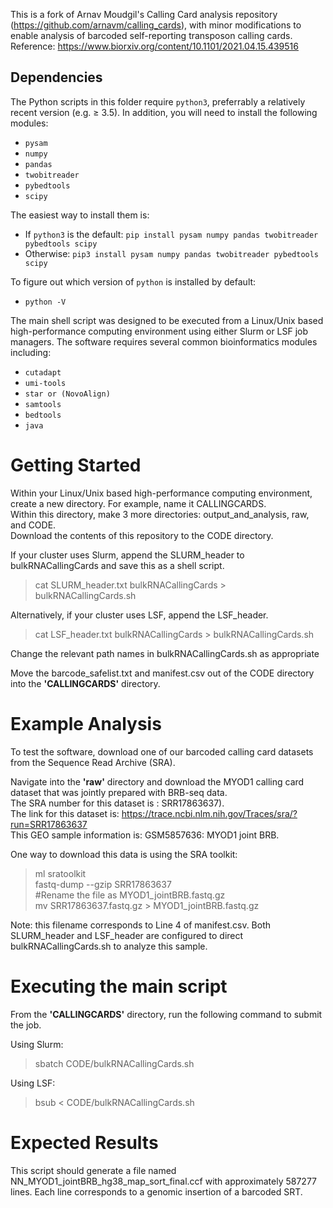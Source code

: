 This is a fork of Arnav Moudgil's Calling Card analysis repository (https://github.com/arnavm/calling_cards), with minor modifications to enable analysis of barcoded self-reporting transposon calling cards. Reference: https://www.biorxiv.org/content/10.1101/2021.04.15.439516

## Dependencies

The Python scripts in this folder require `python3`, preferrably a relatively recent version (e.g. ≥ 3.5). In addition, you will need to install the following modules:
- `pysam`
- `numpy`
- `pandas`
- `twobitreader`
- `pybedtools`
- `scipy`

The easiest way to install them is:
- If `python3` is the default:
`pip install pysam numpy pandas twobitreader pybedtools scipy`
- Otherwise:
`pip3 install pysam numpy pandas twobitreader pybedtools scipy`

To figure out which version of `python` is installed by default:
- `python -V`

The main shell script was designed to be executed from a Linux/Unix based high-performance computing environment using either Slurm or LSF job managers.   The software requires several common bioinformatics modules including:   
- `cutadapt`
- `umi-tools`
- `star or (NovoAlign)` 
- `samtools`
- `bedtools`
- `java`

# Getting Started

Within your Linux/Unix based high-performance computing environment, create a new directory. For example, name it CALLINGCARDS.  
Within this directory, make 3 more directories:  output_and_analysis, raw, and CODE.  
Download the contents of this repository to the CODE directory.  

If your cluster uses Slurm, append the SLURM_header to bulkRNACallingCards and save this as a shell script.  
> cat SLURM_header.txt bulkRNACallingCards > bulkRNACallingCards.sh

Alternatively, if your cluster uses LSF, append the LSF_header.  
> cat LSF_header.txt bulkRNACallingCards > bulkRNACallingCards.sh  

Change the relevant path names in bulkRNACallingCards.sh as appropriate    

Move the barcode_safelist.txt and manifest.csv out of the CODE directory into the **'CALLINGCARDS'** directory.  

# Example Analysis

To test the software, download one of our barcoded calling card datasets from the Sequence Read Archive (SRA).   

Navigate into the **'raw'** directory and download the MYOD1 calling card dataset that was jointly prepared with BRB-seq data.   
The SRA number for this dataset is : SRR17863637).  
The link for this dataset is:  https://trace.ncbi.nlm.nih.gov/Traces/sra/?run=SRR17863637   
This GEO sample information is: GSM5857636: MYOD1 joint BRB.   

One way to download this data is using the SRA toolkit:  
>ml sratoolkit   
>fastq-dump --gzip SRR17863637  
#Rename the file as MYOD1_jointBRB.fastq.gz  
>mv SRR17863637.fastq.gz > MYOD1_jointBRB.fastq.gz  

Note: this filename corresponds to Line 4 of manifest.csv. Both SLURM_header and LSF_header are configured to direct bulkRNACallingCards.sh to analyze this sample. 

# Executing the main script 

From the **'CALLINGCARDS'** directory, run the following command to submit the job.  

Using Slurm:   
>sbatch CODE/bulkRNACallingCards.sh  

Using LSF:
>bsub < CODE/bulkRNACallingCards.sh    

# Expected Results

This script should generate a file named NN_MYOD1_jointBRB_hg38_map_sort_final.ccf with approximately 587277 lines. Each line corresponds to a genomic insertion of a barcoded SRT.  


